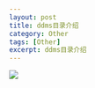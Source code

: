 ```yaml
---
layout: post
title: ddms目录介绍
category: Other
tags: [Other]
excerpt: ddms目录介绍
---
```


![](http://www.nangongyibin.com/assets/images/Android/Other/24.png)




